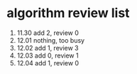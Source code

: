 # algorithm review list

1. 11.30 add 2, review 0
2. 12.01 nothing, too busy
3. 12.02 add 1, review 3
4. 12.03 add 0, review 1
5. 12.04 add 1, review 0